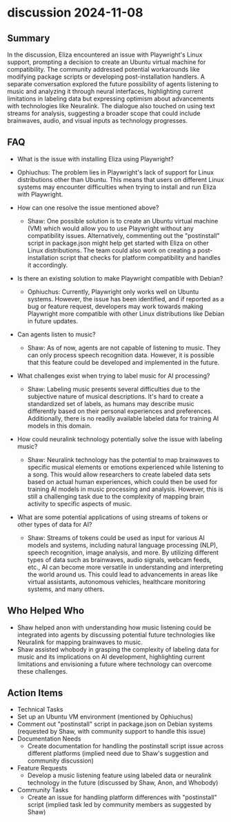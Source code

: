 # discussion 2024-11-08

## Summary
 In the discussion, Eliza encountered an issue with Playwright's Linux support, prompting a decision to create an Ubuntu virtual machine for compatibility. The community addressed potential workarounds like modifying package scripts or developing post-installation handlers. A separate conversation explored the future possibility of agents listening to music and analyzing it through neural interfaces, highlighting current limitations in labeling data but expressing optimism about advancements with technologies like Neuralink. The dialogue also touched on using text streams for analysis, suggesting a broader scope that could include brainwaves, audio, and visual inputs as technology progresses.

## FAQ
 - What is the issue with installing Eliza using Playwright?
  - Ophiuchus: The problem lies in Playwright's lack of support for Linux distributions other than Ubuntu. This means that users on different Linux systems may encounter difficulties when trying to install and run Eliza with Playwright.

- How can one resolve the issue mentioned above?
  - Shaw: One possible solution is to create an Ubuntu virtual machine (VM) which would allow you to use Playwright without any compatibility issues. Alternatively, commenting out the "postinstall" script in package.json might help get started with Eliza on other Linux distributions. The team could also work on creating a post-installation script that checks for platform compatibility and handles it accordingly.

- Is there an existing solution to make Playwright compatible with Debian?
  - Ophiuchus: Currently, Playwright only works well on Ubuntu systems. However, the issue has been identified, and if reported as a bug or feature request, developers may work towards making Playwright more compatible with other Linux distributions like Debian in future updates.

- Can agents listen to music?
  - Shaw: As of now, agents are not capable of listening to music. They can only process speech recognition data. However, it is possible that this feature could be developed and implemented in the future.

- What challenges exist when trying to label music for AI processing?
  - Shaw: Labeling music presents several difficulties due to the subjective nature of musical descriptions. It's hard to create a standardized set of labels, as humans may describe music differently based on their personal experiences and preferences. Additionally, there is no readily available labeled data for training AI models in this domain.

- How could neuralink technology potentially solve the issue with labeling music?
  - Shaw: Neuralink technology has the potential to map brainwaves to specific musical elements or emotions experienced while listening to a song. This would allow researchers to create labeled data sets based on actual human experiences, which could then be used for training AI models in music processing and analysis. However, this is still a challenging task due to the complexity of mapping brain activity to specific aspects of music.

- What are some potential applications of using streams of tokens or other types of data for AI?
  - Shaw: Streams of tokens could be used as input for various AI models and systems, including natural language processing (NLP), speech recognition, image analysis, and more. By utilizing different types of data such as brainwaves, audio signals, webcam feeds, etc., AI can become more versatile in understanding and interpreting the world around us. This could lead to advancements in areas like virtual assistants, autonomous vehicles, healthcare monitoring systems, and many others.

## Who Helped Who
 - Shaw helped anon with understanding how music listening could be integrated into agents by discussing potential future technologies like Neuralink for mapping brainwaves to music.
- Shaw assisted whobody in grasping the complexity of labeling data for music and its implications on AI development, highlighting current limitations and envisioning a future where technology can overcome these challenges.

## Action Items
 - Technical Tasks
  - Set up an Ubuntu VM environment (mentioned by Ophiuchus)
  - Comment out "postinstall" script in package.json on Debian systems (requested by Shaw, with community support to handle this issue)
- Documentation Needs
  - Create documentation for handling the postinstall script issue across different platforms (implied need due to Shaw's suggestion and community discussion)
- Feature Requests
  - Develop a music listening feature using labeled data or neuralink technology in the future (discussed by Shaw, Anon, and Whobody)
- Community Tasks
  - Create an issue for handling platform differences with "postinstall" script (implied task led by community members as suggested by Shaw)

